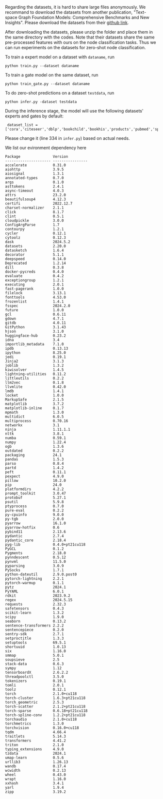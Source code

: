 Regarding the datasets, it is hard to share large files anonymously. We recommand to download the datasets from another publication, "Text-space Graph Foundation Models: Comprehensive Benchmarks and New Insights". Please download the datasets from their [github link](https://github.com/CurryTang/TSGFM). 

After downloading the datasets, please unzip the folder and place them in the same directory with the codes. Note that their datasets share the same pre-processed features with ours on the node classification tasks. Thus we can run experiments on the datasets for zero-shot node classification.

To train a expert model on a dataset with `dataname`, run
```
python train.py --dataset dataname
```

To train a gate model on the same dataset, run
```
python train_gate.py --dataset dataname
```

To do zero-shot predictions on a dataset `testdata`, run
```
python infer.py -dataset testdata
```

During the inference stage, the model will use the following datasets' experts and gates by default:
```
 dataset_list = ['cora','citeseer','dblp','bookchild','bookhis','products','pubmed','sportsfit','wikics']
```
Please change it (line 334 in `infer.py`) based on actual needs.


We list our evironment dependency here
```
Package               Version
--------------------- ----------------
accelerate            0.31.0
aiohttp               3.9.5
aiosignal             1.3.1
annotated-types       0.7.0
args                  0.1.0
asttokens             2.4.1
async-timeout         4.0.3
attrs                 23.2.0
beautifulsoup4        4.12.3
certifi               2022.12.7
charset-normalizer    2.1.1
click                 8.1.7
clint                 0.5.1
cloudpickle           3.0.0
ConfigArgParse        1.7
contourpy             1.2.1
cycler                0.12.1
cytoolz               0.12.3
dask                  2024.5.2
datasets              2.20.0
datasketch            1.6.4
decorator             5.1.1
deepspeed             0.14.0
Deprecated            1.2.14
dill                  0.3.8
docker-pycreds        0.4.0
evaluate              0.4.2
exceptiongroup        1.2.1
executing             2.0.1
fast-pagerank         1.0.0
filelock              3.13.1
fonttools             4.53.0
frozenlist            1.4.1
fsspec                2024.2.0
future                1.0.0
gcl                   0.6.11
gdown                 4.7.1
gitdb                 4.0.11
GitPython             3.1.43
hjson                 3.1.0
huggingface-hub       0.23.2
idna                  3.4
importlib_metadata    7.1.0
ipdb                  0.13.13
ipython               8.25.0
jedi                  0.19.1
Jinja2                3.1.3
joblib                1.3.2
kiwisolver            1.4.5
lightning-utilities   0.11.2
littleutils           0.2.2
llm2vec               0.1.8
llvmlite              0.42.0
lmdb                  1.4.1
locket                1.0.0
MarkupSafe            2.1.5
matplotlib            3.7.2
matplotlib-inline     0.1.7
mpmath                1.3.0
multidict             6.0.5
multiprocess          0.70.16
networkx              3.1
ninja                 1.11.1.1
nltk                  3.8.1
numba                 0.59.1
numpy                 1.22.4
ogb                   1.3.6
outdated              0.2.2
packaging             24.1
pandas                1.5.3
parso                 0.8.4
partd                 1.4.2
peft                  0.11.1
pexpect               4.9.0
pillow                10.2.0
pip                   24.0
platformdirs          4.2.2
prompt_toolkit        3.0.47
protobuf              5.27.1
psutil                5.9.8
ptyprocess            0.7.0
pure-eval             0.2.2
py-cpuinfo            9.0.0
py-tgb                2.0.0
pyarrow               16.1.0
pyarrow-hotfix        0.6
pybind11              2.13.6
pydantic              2.7.4
pydantic_core         2.18.4
pyg-lib               0.4.0+pt21cu118
PyGCL                 0.1.2
Pygments              2.18.0
pynndescent           0.5.12
pynvml                11.5.0
pyparsing             3.0.9
PySocks               1.7.1
python-dateutil       2.9.0.post0
pytorch-lightning     2.2.1
pytorch-warmup        0.1.1
pytz                  2024.1
PyYAML                6.0.1
rdkit                 2023.9.2
regex                 2024.5.15
requests              2.32.3
safetensors           0.4.3
scikit-learn          1.3.2
scipy                 1.9.0
seaborn               0.13.2
sentence-transformers 2.2.2
sentencepiece         0.2.0
sentry-sdk            2.7.1
setproctitle          1.3.3
setuptools            69.5.1
shortuuid             1.0.13
six                   1.16.0
smmap                 5.0.1
soupsieve             2.5
stack-data            0.6.3
sympy                 1.12
tensorboardX          2.6.2.2
threadpoolctl         3.5.0
tokenizers            0.19.1
tomli                 2.0.1
toolz                 0.12.1
torch                 2.1.0+cu118
torch-cluster         1.6.3+pt21cu118
torch_geometric       2.5.3
torch-scatter         2.1.2+pt21cu118
torch-sparse          0.6.18+pt21cu118
torch-spline-conv     1.2.2+pt21cu118
torchaudio            2.1.0+cu118
torchmetrics          1.3.0
torchvision           0.16.0+cu118
tqdm                  4.66.4
traitlets             5.14.3
transformers          4.41.2
triton                2.1.0
typing_extensions     4.9.0
tzdata                2024.1
umap-learn            0.5.6
urllib3               1.26.13
wandb                 0.17.4
wcwidth               0.2.13
wheel                 0.43.0
wrapt                 1.16.0
xxhash                3.4.1
yarl                  1.9.4
zipp                  3.19.2
```
